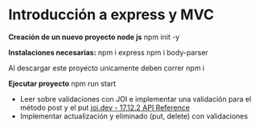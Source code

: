 # Introducción a express y MVC
**Creación de un nuevo proyecto node js**
npm init -y 

**Instalaciones necesarias:**
npm i express
npm i body-parser

Al descargar este proyecto unicamente deben correr 
npm i

**Ejecutar proyecto**
npm run start

- Leer sobre validaciones con JOI e implementar una validación para el método post y el put
[joi.dev - 17.12.2 API Reference](https://joi.dev/api/?v=17.12.2#example)
- Implementar actualización y eliminado (put, delete) con validaciones
